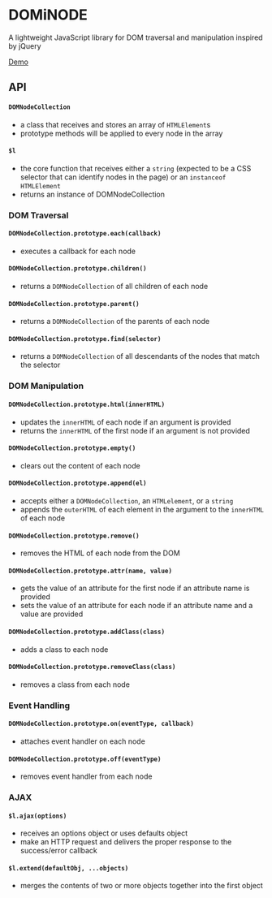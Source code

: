 # DOMiNODE

A lightweight JavaScript library for DOM traversal and manipulation inspired by jQuery

[Demo](https://github.com/amandachen13/Snake)

## API

#### `DOMNodeCollection`

* a class that receives and stores an array of `HTMLElement`s
* prototype methods will be applied to every node in the array

#### `$l`

* the core function that receives either a `string` (expected to be a CSS selector that can identify nodes in the page) or an `instanceof` `HTMLElement`
* returns an instance of DOMNodeCollection

### DOM Traversal

#### `DOMNodeCollection.prototype.each(callback)`

* executes a callback for each node

#### `DOMNodeCollection.prototype.children()`

* returns a `DOMNodeCollection` of all children of each node

#### `DOMNodeCollection.prototype.parent()`

* returns a `DOMNodeCollection` of the parents of each node

#### `DOMNodeCollection.prototype.find(selector)`

* returns a `DOMNodeCollection` of all descendants of the nodes that match the selector

### DOM Manipulation

#### `DOMNodeCollection.prototype.html(innerHTML)`

* updates the `innerHTML` of each node if an argument is provided
* returns the `innerHTML` of the first node if an argument is not provided

#### `DOMNodeCollection.prototype.empty()`

* clears out the content of each node

#### `DOMNodeCollection.prototype.append(el)`

* accepts either a `DOMNodeCollection`, an `HTMLelement`, or a `string`
* appends the `outerHTML` of each element in the argument to the `innerHTML` of each node

#### `DOMNodeCollection.prototype.remove()`

* removes the HTML of each node from the DOM

#### `DOMNodeCollection.prototype.attr(name, value)`

* gets the value of an attribute for the first node if an attribute name is provided
* sets the value of an attribute for each node if an attribute name and a value are provided

#### `DOMNodeCollection.prototype.addClass(class)`

* adds a class to each node

#### `DOMNodeCollection.prototype.removeClass(class)`

* removes a class from each node

### Event Handling

#### `DOMNodeCollection.prototype.on(eventType, callback)`

* attaches event handler on each node

#### `DOMNodeCollection.prototype.off(eventType)`

* removes event handler from each node

### AJAX

#### `$l.ajax(options)`

* receives an options object or uses defaults object
* make an HTTP request and delivers the proper response to the success/error callback

#### `$l.extend(defaultObj, ...objects)`

* merges the contents of two or more objects together into the first object

